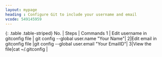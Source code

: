 ```yaml
---
layout: mypage
heading : Configure Git to include your username and email
vcode: 549145959
---
```

{: .table .table-striped}
 No. | Steps | Commands 
1 | Edit username in gitconfig file | git config --global user.name "Your Name"|
2|Edit email in gitconfig file |git config --global user.email "Your EmailID"|
3|View the file|cat ~/.gitconfig |

 
